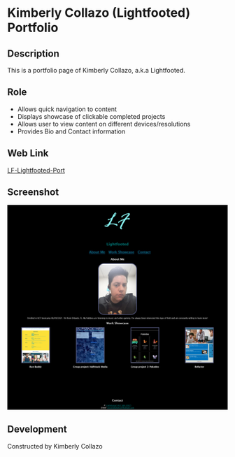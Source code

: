 # Kimberly Collazo (Lightfooted) Portfolio

## Description
This is a portfolio page of Kimberly Collazo, a.k.a Lightfooted. 

## Role
* Allows quick navigation to content
* Displays showcase of clickable completed projects
* Allows user to view content on different devices/resolutions
* Provides Bio and Contact information

## Web Link
[LF-Lightfooted-Port](https://lightfooted.github.io/Lightfooted-Portfolio/)

## Screenshot

![Screenshot](assets/images/portfolio-screen.png)

## Development
Constructed by Kimberly Collazo 